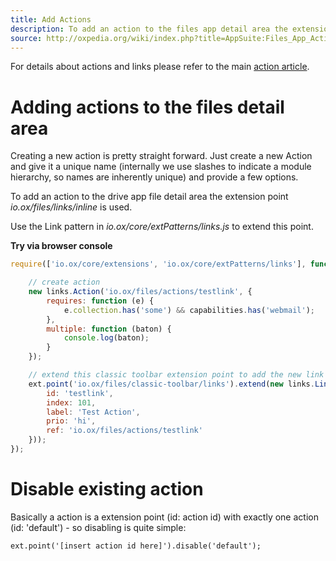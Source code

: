 ```yaml
---
title: Add Actions 
description: To add an action to the files app detail area the extensionpoint io.ox/files/links/inline is used.
source: http://oxpedia.org/wiki/index.php?title=AppSuite:Files_App_Actions
---
```


For details about actions and links please refer to the main [action article](TODO).

# Adding actions to the files detail area

Creating a new action is pretty straight forward.
Just create a new Action and give it a unique name (internally we use slashes to indicate a module hierarchy, so names are inherently unique) and provide a few options.

To add an action to the drive app file detail area the extension point _io.ox/files/links/inline_ is used.

Use the Link pattern in _io.ox/core/extPatterns/links.js_ to extend this point.

**Try via browser console**

```javascript
require(['io.ox/core/extensions', 'io.ox/core/extPatterns/links'], function (ext, links) {

    // create action
    new links.Action('io.ox/files/actions/testlink', {
        requires: function (e) {
            e.collection.has('some') && capabilities.has('webmail');
        },
        multiple: function (baton) {
            console.log(baton);
        }
    });

    // extend this classic toolbar extension point to add the new link there
    ext.point('io.ox/files/classic-toolbar/links').extend(new links.Link({
        id: 'testlink',
        index: 101,
        label: 'Test Action',
        prio: 'hi',
        ref: 'io.ox/files/actions/testlink'
    }));
});
```

# Disable existing action

Basically a action is a extension point (id: action id) with exactly one action (id: 'default') - so disabling is quite simple:

```
ext.point('[insert action id here]').disable('default');
```
